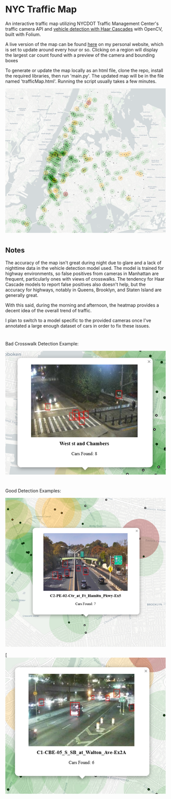 # NYC Traffic Map 

An interactive traffic map utilizing NYCDOT Traffic Management Center's traffic camera API and [vehicle detection with Haar Cascades](https://github.com/andrewssobral/vehicle_detection_haarcascades/tree/master) with OpenCV, built with Folium.

A live version of the map can be found [here](https://gibbermusic.com/projects/) on my personal website, which is set to update around every hour or so. Clicking on a region will display the largest car count found with a preview of the camera and bounding boxes 

To generate or update the map locally as an html file, clone the repo, install the required libraries, then run 'main.py'. The updated map will be in the file named 'trafficMap.html'. Running the script usually takes a few minutes.

[![Sample](thumbnail.png)](https://gibbermusic.com/projects/)

#
## Notes
The accuracy of the map isn't great during night due to glare and a lack of nighttime data in the vehicle detection model used. The model is trained for highway environments, so false positives from cameras in Manhattan are frequent, particularly ones with views of crosswalks. The tendency for Haar Cascade models to report false positives also doesn't help, but the accuracy for highways, notably in Queens, Brooklyn, and Staten Island are generally great.  

With this said, during the morning and afternoon, the heatmap provides a decent idea of the overall trend of traffic.

I plan to switch to a model specific to the provided cameras once I've annotated a large enough dataset of cars in order to fix these issues.
#
Bad Crosswalk Detection Example:

![Sample_Detection](ExampleDetections/bad_crosswalk_detection.png)
#
Good Detection Examples:

![Sample_Detection](ExampleDetections/good_afternoon_detection.png)

[![Sample_Detection](ExampleDetections/good_nighttime_detection.png)

